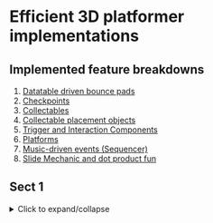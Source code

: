 # Efficient 3D platformer implementations
## Implemented feature breakdowns
1. [Datatable driven bounce pads](#section-1)
2. [Checkpoints](#section-1)
3. [Collectables](#section-1)
4. [Collectable placement objects](#section-1)
5. [Trigger and Interaction Components](#section-1)
6. [Platforms](#section-1)
7. [Music-driven events (Sequencer)](#section-1)
8. [Slide Mechanic and dot product fun](#section-1)




## Sect 1
<details>
  <summary>Click to expand/collapse</summary>
  
  This is the collapsible content. It can contain **any** Markdown-supported formatting, including text, lists, images, and more.

  - Here's a list item.
  - Another list item.

  ![Image](link_to_your_image.png)
</details>

